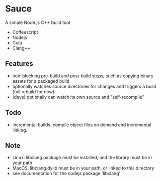 # Sauce
A simple Node.js C++ build tool

* Coffeescript
* Nodejs
* Gulp
* Clang++

## Features
- non-blocking pre-build and post-build steps, such as copying binary assets for a packaged build
- optionally watches source directories for changes and triggers a build (full rebuild for now)
- (devs) optionally can watch its own source and "self-recompile"

## Todo
- incremental builds. compile object files on demand and incremental linking.

## Note
- Linux: libclang package must be installed, and the library must be in your path
- MacOS: libclang.dylib must be in your path, or linked to this directory
- see documentation for the nodejs package 'libclang'
